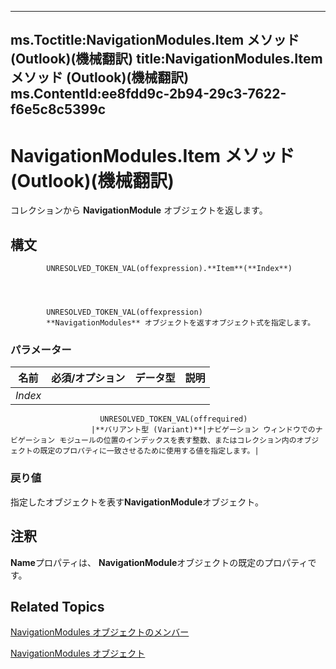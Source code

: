 

---
ms.Toctitle:NavigationModules.Item メソッド (Outlook)(機械翻訳)
title:NavigationModules.Item メソッド (Outlook)(機械翻訳)
ms.ContentId:ee8fdd9c-2b94-29c3-7622-f6e5c8c5399c
---
# NavigationModules.Item メソッド (Outlook)(機械翻訳)




コレクションから **NavigationModule** オブジェクトを返します。

## 構文

            UNRESOLVED_TOKEN_VAL(offexpression).**Item**(**Index**)




            UNRESOLVED_TOKEN_VAL(offexpression)
            **NavigationModules** オブジェクトを返すオブジェクト式を指定します。

### パラメーター

|**名前**|**必須/オプション**|**データ型**|**説明**|
|---|---|---|---|
|*Index*|
                        UNRESOLVED_TOKEN_VAL(offrequired)
                      |**バリアント型 (Variant)**|ナビゲーション ウィンドウでのナビゲーション モジュールの位置のインデックスを表す整数、またはコレクション内のオブジェクトの既定のプロパティに一致させるために使用する値を指定します。|



### 戻り値
指定したオブジェクトを表す**NavigationModule**オブジェクト。





## 注釈
**Name**プロパティは、 **NavigationModule**オブジェクトの既定のプロパティです。



## Related Topics

[NavigationModules オブジェクトのメンバー](48fe7aeb-514d-17fd-1f2e-a96d5cc43105.md)

[NavigationModules オブジェクト](4b0743d3-0a21-488c-27b2-31ae07129a61.md)




